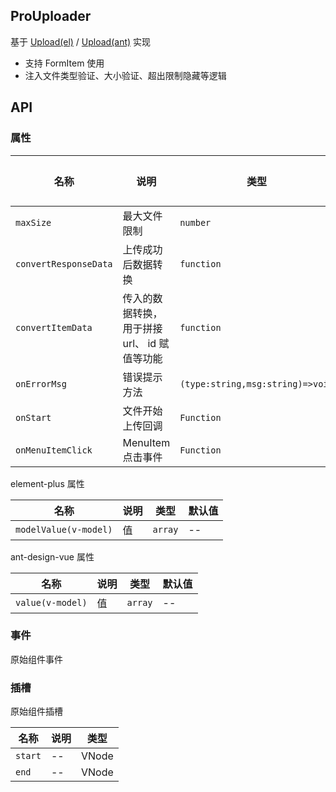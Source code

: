 ## ProUploader

基于 [Upload(el)](https://element-plus.org/zh-CN/component/upload.html) / [Upload(ant)](https://www.antdv.com/components/upload-cn) 实现

- 支持 FormItem 使用
- 注入文件类型验证、大小验证、超出限制隐藏等逻辑

## API

### 属性

| 名称                  | 说明                                         | 类型                             | 默认值 |
| --------------------- | -------------------------------------------- | -------------------------------- | ------ |
| `maxSize`             | 最大文件限制                                 | `number`                         | --     |
| `convertResponseData` | 上传成功后数据转换                           | `function`                       | --     |
| `convertItemData`     | 传入的数据转换，用于拼接 url、 id 赋值等功能 | `function`                       | --     |
| `onErrorMsg`          | 错误提示方法                                 | `(type:string,msg:string)=>void` | --     |
| `onStart`             | 文件开始上传回调                             | `Function`                       | --     |
| `onMenuItemClick`     | MenuItem 点击事件                            | `Function`                       | --     |

element-plus 属性

| 名称                  | 说明 | 类型    | 默认值 |
| --------------------- | ---- | ------- | ------ |
| `modelValue(v-model)` | 值   | `array` | --     |

ant-design-vue 属性

| 名称             | 说明 | 类型    | 默认值 |
| ---------------- | ---- | ------- | ------ |
| `value(v-model)` | 值   | `array` | --     |

### 事件

原始组件事件

### 插槽

原始组件插槽

| 名称    | 说明 | 类型  |
| ------- | ---- | ----- |
| `start` | --   | VNode |
| `end`   | --   | VNode |

